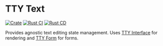 # TTY Text

[![Crate](https://img.shields.io/crates/v/tty-text.svg)](https://crates.io/crates/tty-text)
[![Rust CI](https://github.com/danielway/tty-text/actions/workflows/rust_ci.yml/badge.svg?branch=master)](https://github.com/danielway/tty-text/actions/workflows/rust_ci.yml)
[![Rust CD](https://github.com/danielway/tty-text/actions/workflows/rust_cd.yml/badge.svg)](https://github.com/danielway/tty-text/actions/workflows/rust_cd.yml)

Provides agnostic text editing state management.
Uses [TTY Interface](https://github.com/danielway/tty-interface) for rendering and
[TTY Form](https://github.com/danielway/tty-form) for forms.